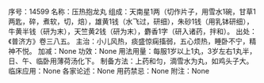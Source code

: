 序号：14599
名称：压热抱龙丸
组成：天南星1两（切作片子，用雪水1碗，甘草1两匙，碎，煮软，切，焙），雄黄1钱（水飞过，研细），朱砂1钱（用乳钵研细），牛黄半钱（研为末），天竺黄2钱（研为末），麝香1字（研入诸药，拌和）。
出处：《普济方》卷三八五。
主治：小儿风热，痰盛惊痫搐弱，五心烦热，睡卧不宁，精神不悦。
加减：None
功效：None
用法用量：每服1岁以上1丸，3岁左右1丸半，日、午、临卧用薄荷汤化下。
制备方法：上药和匀，滴雪水为丸，如鸡头子大。
临床应用：None
各家论述：None
用药禁忌：None
附注：None
